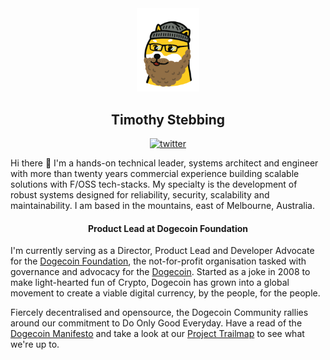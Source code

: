 <div id="header" align="center">
  <img src="timothy.png" width="100"/>
  <h2>Timothy Stebbing</h2>
  
[![twitter](https://img.shields.io/twitter/follow/tjstebbing?label=@tjstebbing&style=social)](https://twitter.com/tjstebbing)

</div>

 
  
Hi there 👋 I'm a hands-on technical leader, systems architect and engineer with more than twenty years commercial experience building scalable solutions with F/OSS tech-stacks. My specialty is the development of robust systems designed for reliability, security, scalability and maintainability. I am based in the mountains, east of Melbourne, Australia.

<div align="center">
  <h4>Product Lead at Dogecoin Foundation</h4>  
</div>

I'm currently serving as a Director, Product Lead and Developer Advocate for the [Dogecoin Foundation](https://foundation.dogecoin.com), the not-for-profit organisation tasked with governance and advocacy for the [Dogecoin](https://dogecoin.com).  Started as a joke in 2008 to make light-hearted fun of Crypto, Dogecoin has grown into a global movement to create a viable digital currency, by the people, for the people. 

Fiercely decentralised and opensource, the Dogecoin Community rallies around our commitment to Do Only Good Everyday. Have a read of the [Dogecoin Manifesto](https://foundation.dogecoin.com/manifesto/) and take a look at our [Project Trailmap](https://foundation.dogecoin.com/trailmap/prologue/) to see what we're up to. 

